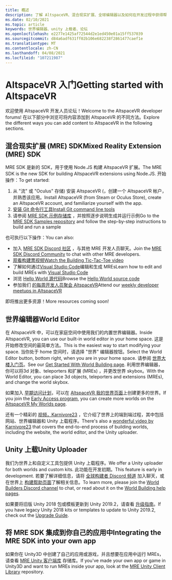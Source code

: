 ```yaml
---
title: 概述
description: 了解 AltspaceVR、混合现实扩展、全球编辑器以及如何在开发过程中获得帮助。
ms.date: 02/10/2021
ms.topic: article
keywords: 世界编辑器、unity 上载者、论坛
ms.openlocfilehash: e2277e1425af72544d2e1ed450e01a15ff537039
ms.sourcegitcommit: d84a6adf631ff02b106e682238f2861477caef1e
ms.translationtype: MT
ms.contentlocale: zh-CN
ms.lasthandoff: 04/08/2021
ms.locfileid: "107211987"
---
```

# <a name="getting-started-with-altspacevr"></a><span data-ttu-id="ced6d-104">AltspaceVR 入门</span><span class="sxs-lookup"><span data-stu-id="ced6d-104">Getting started with AltspaceVR</span></span>

<span data-ttu-id="ced6d-105">欢迎使用 AltspaceVR 开发人员论坛！</span><span class="sxs-lookup"><span data-stu-id="ced6d-105">Welcome to the AltspaceVR developer forums!</span></span> <span data-ttu-id="ced6d-106">在以下部分中浏览可将内容添加到 AltspaceVR 的不同方法。</span><span class="sxs-lookup"><span data-stu-id="ced6d-106">Explore the different ways you can add content to AltspaceVR in the following sections.</span></span>

## <a name="mixed-reality-extension-mre-sdk"></a><span data-ttu-id="ced6d-107">混合现实扩展 (MRE) SDK</span><span class="sxs-lookup"><span data-stu-id="ced6d-107">Mixed Reality Extension (MRE) SDK</span></span>

<span data-ttu-id="ced6d-108">MRE SDK 是新的 SDK，用于使用 Node.JS 构建 AltspaceVR 扩展。</span><span class="sxs-lookup"><span data-stu-id="ced6d-108">The MRE SDK is the new SDK for building AltspaceVR extensions using Node.JS.</span></span> <span data-ttu-id="ced6d-109">开始操作：</span><span class="sxs-lookup"><span data-stu-id="ced6d-109">To get started:</span></span>

1. <span data-ttu-id="ced6d-110">从 "流" 或 "Oculus" 存储) 安装 AltspaceVR (，创建一个 AltspaceVR 帐户，并熟悉该应用。</span><span class="sxs-lookup"><span data-stu-id="ced6d-110">Install AltspaceVR (from Steam or Oculus Store), create an AltspaceVR account, and familiarize yourself with the app.</span></span>
2. [<span data-ttu-id="ced6d-111">安装 Git 命令行工具</span><span class="sxs-lookup"><span data-stu-id="ced6d-111">Install Git command line tools</span></span>](https://git-scm.com/book/en/v2/Getting-Started-Installing-Git)
3. <span data-ttu-id="ced6d-112">请参阅 [MRE SDK 示例存储库](https://github.com/Microsoft/mixed-reality-extension-sdk-samples) ，并按照逐步说明生成并运行示例</span><span class="sxs-lookup"><span data-stu-id="ced6d-112">Go to the [MRE SDK Samples repository](https://github.com/Microsoft/mixed-reality-extension-sdk-samples) and follow the step-by-step instructions to build and run a sample</span></span>

<span data-ttu-id="ced6d-113">也可执行以下操作：</span><span class="sxs-lookup"><span data-stu-id="ced6d-113">You can also:</span></span>

* <span data-ttu-id="ced6d-114">加入 [MRE SDK Discord 社区](https://discord.com/invite/xyBcQec) ，与其他 MRE 开发人员聊天。</span><span class="sxs-lookup"><span data-stu-id="ced6d-114">Join the [MRE SDK Discord Community](https://discord.com/invite/xyBcQec) to chat with other MRE developers.</span></span>
* [<span data-ttu-id="ced6d-115">观看构建票视频</span><span class="sxs-lookup"><span data-stu-id="ced6d-115">Watch the Building Tic-Tac-Toe video</span></span>](https://www.youtube.com/watch?v=DQHrdK9JSXI&ab_channel=AltspaceVR)
* <span data-ttu-id="ced6d-116">了解如何通过[Visual Studio Code](https://github.com/Microsoft/mixed-reality-extension-sdk#using-visual-studio-code)编辑和生成 MREs</span><span class="sxs-lookup"><span data-stu-id="ced6d-116">Learn how to edit and build MREs with [Visual Studio Code](https://github.com/Microsoft/mixed-reality-extension-sdk#using-visual-studio-code)</span></span>
* <span data-ttu-id="ced6d-117">浏览 [Hello World 源代码](https://github.com/Microsoft/mixed-reality-extension-sdk-samples/tree/master/samples/hello-world)</span><span class="sxs-lookup"><span data-stu-id="ced6d-117">Browse the [Hello World source code](https://github.com/Microsoft/mixed-reality-extension-sdk-samples/tree/master/samples/hello-world)</span></span>
* <span data-ttu-id="ced6d-118">参加我们 [的每周开发人员聚会 AltspaceVR](https://account.altvr.com/channels/sdk)</span><span class="sxs-lookup"><span data-stu-id="ced6d-118">Attend our [weekly developer meetups in AltspaceVR](https://account.altvr.com/channels/sdk)</span></span>

<span data-ttu-id="ced6d-119">即将推出更多资源！</span><span class="sxs-lookup"><span data-stu-id="ced6d-119">More resources coming soon!</span></span>

## <a name="world-editor"></a><span data-ttu-id="ced6d-120">世界编辑器</span><span class="sxs-lookup"><span data-stu-id="ced6d-120">World Editor</span></span>

<span data-ttu-id="ced6d-121">在 AltspaceVR 中，可以在家庭空间中使用我们的内置世界编辑器。</span><span class="sxs-lookup"><span data-stu-id="ced6d-121">Inside AltspaceVR, you can use our built-in world editor in your home space.</span></span> <span data-ttu-id="ced6d-122">这是开始修改空间的最简单方法。</span><span class="sxs-lookup"><span data-stu-id="ced6d-122">This is the easiest way to start modifying your space.</span></span> <span data-ttu-id="ced6d-123">当你处于 home 空间时，请选择 "世界" 编辑器按钮。</span><span class="sxs-lookup"><span data-stu-id="ced6d-123">Select the World Editor button, bottom right, when you are in your home space.</span></span> <span data-ttu-id="ced6d-124">请参阅 [世界大楼入门页](../world-building/world-building-getting-started.md)。</span><span class="sxs-lookup"><span data-stu-id="ced6d-124">See our [Get Started With World Building page](../world-building/world-building-getting-started.md).</span></span> <span data-ttu-id="ced6d-125">利用世界编辑器，你可以将3d 对象、teleporters 和扩展 (MREs) ，并更改世界 skybox。</span><span class="sxs-lookup"><span data-stu-id="ced6d-125">With the World Editor, you can place 3d objects, teleporters and extensions (MREs), and change the world skybox.</span></span>

<span data-ttu-id="ced6d-126">如果加入 [早期访问计划](../world-building/early-access.md)，可以在 [AltspaceVR 我的世界页面](https://account.altvr.com/users/sign_in)上创建更多的世界。</span><span class="sxs-lookup"><span data-stu-id="ced6d-126">If you join the [Early Access program](../world-building/early-access.md), you can create more worlds on the [AltspaceVR My Worlds page](https://account.altvr.com/users/sign_in).</span></span>

<span data-ttu-id="ced6d-127">还有一个精彩的 [视频，Karnivore23](https://www.youtube.com/watch?v=G8xgR3cDMjk&ab_channel=MarkGill) ，它介绍了世界上的端到端过程，其中包括网站、世界编辑器和 Unity 上载程序。</span><span class="sxs-lookup"><span data-stu-id="ced6d-127">There's also a [wonderful video by Karnivore23](https://www.youtube.com/watch?v=G8xgR3cDMjk&ab_channel=MarkGill) that covers the end-to-end process of building worlds, including the website, the world editor, and the Unity uploader.</span></span>

## <a name="unity-uploader"></a><span data-ttu-id="ced6d-128">Unity 上载</span><span class="sxs-lookup"><span data-stu-id="ced6d-128">Unity Uploader</span></span>

<span data-ttu-id="ced6d-129">我们为世界上和自定义工具包提供 Unity 上载程序。</span><span class="sxs-lookup"><span data-stu-id="ced6d-129">We offer a Unity uploader for both worlds and custom kits.</span></span> <span data-ttu-id="ced6d-130">此功能在开发初期。</span><span class="sxs-lookup"><span data-stu-id="ced6d-130">This feature is early in development.</span></span> <span data-ttu-id="ced6d-131">若要了解详细信息，请将 [全球构建者 Discord 频道](https://discord.com/invite/Kp59Frb) 加入聊天，或在世界上 [构建帮助页面](../world-building/getting-help.md)了解相关信息。</span><span class="sxs-lookup"><span data-stu-id="ced6d-131">To learn more, please join the [World Builders Discord channel](https://discord.com/invite/Kp59Frb) to chat, or read about it on the [World Building help pages](../world-building/getting-help.md).</span></span>

<span data-ttu-id="ced6d-132">如果要将旧版 Unity 2018 包或模板更新到 Unity 2019.2，请查看 [升级指南](https://developer.altvr.com/upgrade-2019-2/)。</span><span class="sxs-lookup"><span data-stu-id="ced6d-132">If you have legacy Unity 2018 kits or templates to update to Unity 2019.2, check out the [Upgrade Guide](https://developer.altvr.com/upgrade-2019-2/).</span></span>

## <a name="integrating-the-mre-sdk-into-your-own-app"></a><span data-ttu-id="ced6d-133">将 MRE SDK 集成到你自己的应用中</span><span class="sxs-lookup"><span data-stu-id="ced6d-133">Integrating the MRE SDK into your own app</span></span>

<span data-ttu-id="ced6d-134">如果你在 Unity3D 中创建了自己的应用或游戏，并且想要在应用中运行 MREs，请查看 [MRE Unity 客户端库](https://github.com/Microsoft/mixed-reality-extension-unity) 存储库。</span><span class="sxs-lookup"><span data-stu-id="ced6d-134">If you've made your own app or game in Unity3D and want to run MREs inside your app, look at the [MRE Unity Client Library](https://github.com/Microsoft/mixed-reality-extension-unity) repository.</span></span>
